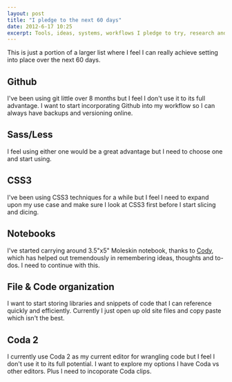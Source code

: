 ```yaml
---
layout: post
title: "I pledge to the next 60 days"
date: 2012-6-17 10:25
excerpt: Tools, ideas, systems, workflows I pledge to try, research and possibly incorporate into my workflow.
---
```


This is just a portion of a larger list where I feel I can really achieve setting into place over the next 60 days.

## Github
I've been using git little over 8 months but I feel I don't use it to its full advantage. I want to start incorporating Github into my workflow so I can always have backups and versioning online.

## Sass/Less
I feel using either one would be a great advantage but I need to choose one and start using.

## CSS3
I've been using CSS3 techniques for a while but I feel I need to expand upon my use case and make sure I look at CSS3 first before I start slicing and dicing.

## Notebooks
I've started carrying around 3.5"x5" Moleskin notebook, thanks to [Cody](http://codyjamespeterson.com), which has helped out tremendously in remembering ideas, thoughts and to-dos. I need to continue with this.

## File & Code organization
I want to start storing libraries and snippets of code that I can reference quickly and efficiently. Currently I just open up old site files and copy paste which isn't the best.

## Coda 2
I currently use Coda 2 as my current editor for wrangling code but I feel I don't use it to its full potential. I want to explore my options I have Coda vs other editors. Plus I need to incoporate Coda clips.

